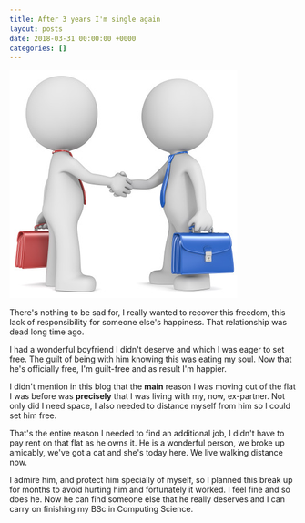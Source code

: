```yaml
---
title: After 3 years I'm single again
layout: posts
date: 2018-03-31 00:00:00 +0000
categories: []
---
```

![](/uploads/2018/03/30/agreement-divorce-lawyer-montreal-family-lawyer-montreal-family-lawyer-divorce-lawyer-divorce-family-montreal-400x400.jpg)

There's nothing to be sad for, I really wanted to recover this freedom, this lack of responsibility for someone else's happiness. That relationship was dead long time ago. 

I had a wonderful boyfriend I didn't deserve and which I was eager to set free. The guilt of being with him knowing this was eating my soul. Now that he's officially free, I'm guilt-free and as result I'm happier. 

I didn't mention in this blog that the **main** reason I was moving out of the flat I was before was **precisely** that I was living with my, now, ex-partner. Not only did I need space, I also needed to distance myself from him so I could set him free. 

That's the entire reason I needed to find an additional job, I didn't have to pay rent on that flat as he owns it. He is a wonderful person, we broke up amicably, we've got a cat and she's today here. We live walking distance now. 

I admire him, and protect him specially of myself, so I planned this break up for months to avoid hurting him and fortunately it worked. I feel fine and so does he. Now he can find someone else that he really deserves and I can carry on finishing my BSc in Computing Science. 